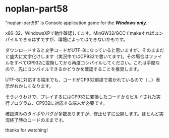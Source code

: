 noplan-part58
=============
  
"noplan-part58" is Console application game for the ***Windows only***.
  
x86-32、WindowsXPで動作確認してます。MinGW32/GCCでmakeすればコンパイルできるはずですが、環境によってはできないかもです。  
  
ダウンロードすると文字コードがUTF-8になっていると思いますが、そのままだと盛大に文字化けします（実況中ではCP932で書いてます)。その場合はファイルをすべてCP932に変換してから再度コンパイルしてください。これは手間なので、先にコンパイルできるかどうかを確認することを推奨します。  
  
UTF-8に対応する端末でも、コードがCP932前提で書かれているので（…）表示がおかしくなります。  
  
そういうわけで、プレイするにはCP932に変換したコードからビルドされた実行プログラム、CP932に対応する端末が必要です。
  
確認済みのタイポやバグが多数ありますが、修正せずに公開します。ほとんど実況終了時のコードのままです。
  
thanks for watching!

